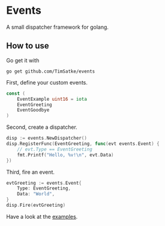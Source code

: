 # Events

A small dispatcher framework for golang.

## How to use
Go get it with
```
go get github.com/TimSatke/events
```

First, define your custom events.
```go
const (
	EventExample uint16 = iota
	EventGreeting
	EventGoodbye
)
```

Second, create a dispatcher.
```go
disp := events.NewDispatcher()
disp.RegisterFunc(EventGreeting, func(evt events.Event) {
	// evt.Type == EventGreeting
	fmt.Printf("Hello, %v!\n", evt.Data)
})
```

Third, fire an event.
```go
evtGreeting := events.Event{
    Type: EventGreeting,
    Data: "World",
}
disp.Fire(evtGreeting)
```

Have a look at the [examples](https://github.com/TimSatke/events/tree/master/examples).
